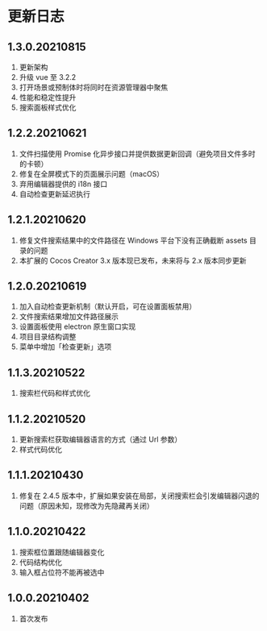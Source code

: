 # 更新日志

## 1.3.0.20210815

1. 更新架构
2. 升级 vue 至 3.2.2
3. 打开场景或预制体时将同时在资源管理器中聚焦
4. 性能和稳定性提升
5. 搜索面板样式优化



## 1.2.2.20210621

1. 文件扫描使用 Promise 化异步接口并提供数据更新回调（避免项目文件多时的卡顿）
2. 修复在全屏模式下的页面展示问题（macOS）
3. 弃用编辑器提供的 i18n 接口
4. 自动检查更新延迟执行



## 1.2.1.20210620

1. 修复文件搜索结果中的文件路径在 Windows 平台下没有正确截断 assets 目录的问题
2. 本扩展的 Cocos Creator 3.x 版本现已发布，未来将与 2.x 版本同步更新



## 1.2.0.20210619

1. 加入自动检查更新机制（默认开启，可在设置面板禁用）
2. 文件搜索结果增加文件路径展示
3. 设置面板使用 electron 原生窗口实现
4. 项目目录结构调整
5. 菜单中增加「检查更新」选项



## 1.1.3.20210522

1. 搜索栏代码和样式优化



## 1.1.2.20210520

1. 更新搜索栏获取编辑器语言的方式（通过 Url 参数）
2. 样式代码优化



## 1.1.1.20210430

1. 修复在 2.4.5 版本中，扩展如果安装在局部，关闭搜索栏会引发编辑器闪退的问题（原因未知，现修改为先隐藏再关闭）



## 1.1.0.20210422

1. 搜索框位置跟随编辑器变化
2. 代码结构优化
3. 输入框占位符不能再被选中



## 1.0.0.20210402

1. 首次发布
